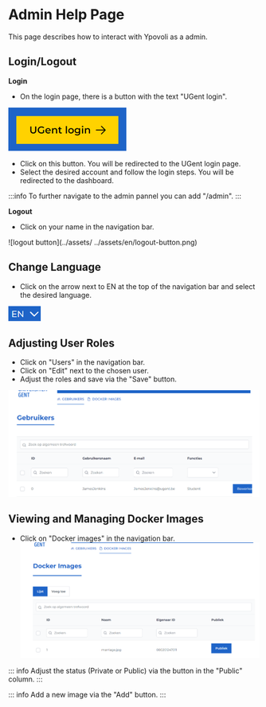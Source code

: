 # Admin Help Page

This page describes how to interact with Ypovoli as a admin.

## Login/Logout

**Login**

- On the login page, there is a button with the text "UGent login".

![login button](../assets/login-button.png)
- Click on this button. You will be redirected to the UGent login page.
- Select the desired account and follow the login steps. You will be redirected to the dashboard.

:::info
To further navigate to the admin pannel you can add "/admin".
:::

**Logout**

- Click on your name in the navigation bar.

![logout button](../assets/ ../assets/en/logout-button.png)

## Change Language

- Click on the arrow next to EN at the top of the navigation bar and select the desired language.

![language choice button](../assets/en/lang-change.png)

## Adjusting User Roles
- Click on "Users" in the navigation bar.
- Click on "Edit" next to the chosen user.
- Adjust the roles and save via the "Save" button.

![admin users frontpage](../assets/admin/nl/admin-users-frontpage.png)

## Viewing and Managing Docker Images
- Click on "Docker images" in the navigation bar.
![admin docker frontpage](../assets/admin/nl/admin-docker-frontpage.png)

::: info
Adjust the status (Private or Public) via the button in the "Public" column.
:::

::: info
Add a new image via the "Add" button.
:::
